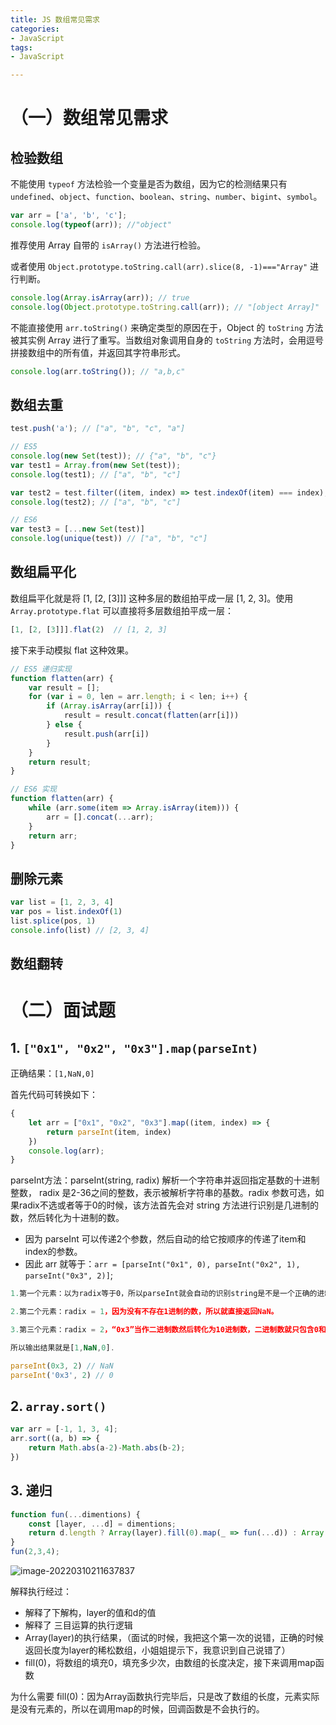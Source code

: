 ```yaml
---
title: JS 数组常见需求
categories: 
- JavaScript
tags:
- JavaScript

---
```


# （一）数组常见需求

## **检验数组**

不能使用 `typeof` 方法检验一个变量是否为数组，因为它的检测结果只有 `undefined`、`object`、`function`、`boolean`、`string`、`number`、`bigint`、`symbol`。

```javascript
var arr = ['a', 'b', 'c'];
console.log(typeof(arr)); //"object"
```

<!-- more -->

推荐使用 Array 自带的 `isArray()` 方法进行检验。

或者使用 `Object.prototype.toString.call(arr).slice(8, -1)==="Array"` 进行判断。

```javascript
console.log(Array.isArray(arr)); // true
console.log(Object.prototype.toString.call(arr)); // "[object Array]"
```

不能直接使用 `arr.toString()` 来确定类型的原因在于，Object 的 `toString` 方法被其实例 Array 进行了重写。当数组对象调用自身的 `toString` 方法时，会用逗号拼接数组中的所有值，并返回其字符串形式。

```javascript
console.log(arr.toString()); // "a,b,c"
```

## **数组去重**

```javascript
test.push('a'); // ["a", "b", "c", "a"]

// ES5
console.log(new Set(test)); // {"a", "b", "c"}
var test1 = Array.from(new Set(test));
console.log(test1); // ["a", "b", "c"]

var test2 = test.filter((item, index) => test.indexOf(item) === index);
console.log(test2); // ["a", "b", "c"]

// ES6
var test3 = [...new Set(test)]
console.log(unique(test)) // ["a", "b", "c"]
```

## 数组扁平化

数组扁平化就是将 [1, [2, [3]]] 这种多层的数组拍平成一层 [1, 2, 3]。使用 `Array.prototype.flat` 可以直接将多层数组拍平成一层：

```js
[1, [2, [3]]].flat(2)  // [1, 2, 3]
```

接下来手动模拟 flat 这种效果。

```js
// ES5 递归实现
function flatten(arr) {
    var result = [];
    for (var i = 0, len = arr.length; i < len; i++) {
        if (Array.isArray(arr[i])) {
            result = result.concat(flatten(arr[i]))
        } else {
            result.push(arr[i])
        }
    }
    return result;
}

// ES6 实现
function flatten(arr) {
    while (arr.some(item => Array.isArray(item))) {
        arr = [].concat(...arr);
    }
    return arr;
}
```

## 删除元素

```js
var list = [1, 2, 3, 4]
var pos = list.indexOf(1)
list.splice(pos, 1)
console.info(list) // [2, 3, 4]
```

## 数组翻转



# （二）面试题

## 1. `["0x1", "0x2", "0x3"].map(parseInt)`

正确结果：`[1,NaN,0]`

首先代码可转换如下：

```js
{
    let arr = ["0x1", "0x2", "0x3"].map((item, index) => {
        return parseInt(item, index)
    })
    console.log(arr);
}
```

parseInt方法：parseInt(string, radix) 解析一个字符串并返回指定基数的十进制整数， radix 是2-36之间的整数，表示被解析字符串的基数。radix 参数可选，如果radix不选或者等于0的时候，该方法首先会对 string 方法进行识别是几进制的数，然后转化为十进制的数。

- 因为 parseInt 可以传递2个参数，然后自动的给它按顺序的传递了item和index的参数。
- 因此 arr 就等于：`arr = [parseInt("0x1", 0), parseInt("0x2", 1), parseInt("0x3", 2)]`;

```js
1.第一个元素：以为radix等于0，所以parseInt就会自动的识别string是不是一个正确的进制数，发现“0x1”是一个16进制的数，所以它会把“0x1”当作一个16进制的数然后再转化为10进制。

2.第二个元素：radix = 1，因为没有不存在1进制的数，所以就直接返回NaN。  

3.第三个元素：radix = 2，“0x3”当作二进制数然后转化为10进制数，二进制数就只包含0和1，所以在“0x3”中在满足条件的最前面就只有0，所以二机制0转化为10进制为0.

所以输出结果就是[1,NaN,0].
```

```js
parseInt(0x3, 2) // NaN
parseInt('0x3', 2) // 0
```



## 2.  `array.sort()`

```js
var arr = [-1, 1, 3, 4];
arr.sort((a, b) => {
    return Math.abs(a-2)-Math.abs(b-2);
})
```

## 3. 递归

```js
function fun(...dimentions) {
    const [layer, ...d] = dimentions;
    return d.length ? Array(layer).fill(0).map(_ => fun(...d)) : Array(layer);
}
fun(2,3,4);
```

![image-20220310211637837](https://cdn.jsdelivr.net/gh/baimohui/FigureBed/img/20220310211645.png)

解释执行经过：

- 解释了下解构，layer的值和d的值
- 解释了 三目运算的执行逻辑
- Array(layer)的执行结果，（面试的时候，我把这个第一次的说错，正确的时候返回长度为layer的稀松数组，小姐姐提示下，我意识到自己说错了）
- fill(0)，将数组的填充0，填充多少次，由数组的长度决定，接下来调用map函数

为什么需要 fill(0)：因为Array函数执行完毕后，只是改了数组的长度，元素实际是没有元素的，所以在调用map的时候，回调函数是不会执行的。



